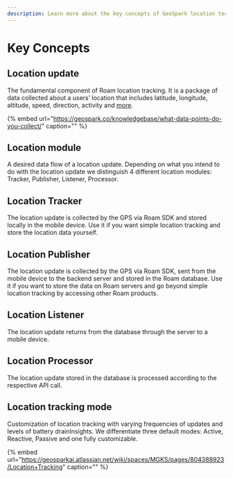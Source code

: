 ```yaml
---
description: Learn more about the key concepts of GeoSpark location technology.
---
```


# Key Concepts

## **Location update**

The fundamental component of Roam location tracking. It is a package of data collected about a users’ location that includes latitude, longitude, altitude, speed, direction, activity and [more](https://geospark.co/knowledgebase/what-data-points-do-you-collect/).

{% embed url="https://geospark.co/knowledgebase/what-data-points-do-you-collect/" caption="" %}

## **Location module**

A desired data flow of a location update. Depending on what you intend to do with the location update we distinguish 4 different location modules: Tracker, Publisher, Listener, Processor.

## **Location Tracker**

The location update is collected by the GPS via Roam SDK and stored locally in the mobile device. Use it if you want simple location tracking and store the location data yourself.

## **Location Publisher**

The location update is collected by the GPS via Roam SDK, sent from the mobile device to the backend server and stored in the Roam database. Use it if you want to store the data on Roam servers and go beyond simple location tracking by accessing other Roam products.

## **Location Listener**

The location update returns from the database through the server to a mobile device.

## **Location Processor**

The location update stored in the database is processed according to the respective API call.

## **Location tracking mode**

Customization of location tracking with varying frequencies of updates and levels of battery drainInsights. We differentiate three default modes: Active, Reactive, Passive and one fully customizable.

{% embed url="https://geosparkai.atlassian.net/wiki/spaces/MGKS/pages/804388923/Location+Tracking" caption="" %}

